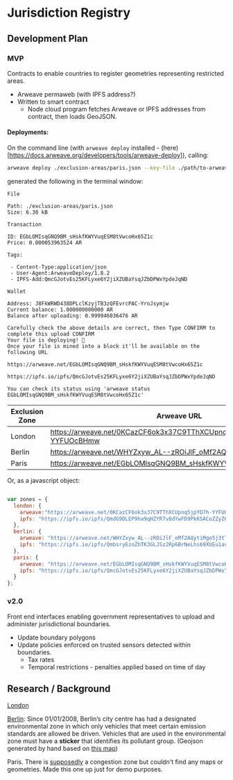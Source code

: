 # Jurisdiction Registry


## Development Plan

### MVP

Contracts to enable countries to register geometries representing restricted areas.

 - Arweave permaweb (with IPFS address?)
 - Written to smart contract
    - Node cloud program fetches Arweave or IPFS addresses from contract, then loads GeoJSON.

#### Deployments:


On the command line (with `arweave deploy` installed - (here)[https://docs.arweave.org/developers/tools/arweave-deploy]), calling:

```bash
arweave deploy ./exclusion-areas/paris.json --key-file ./path/to-arweave-keyfile.json --ipfs-publish
```

generated the following in the terminal window:

```
File

Path: ./exclusion-areas/paris.json
Size: 6.30 kB

Transaction

ID: EGbLOMIsqGNQ9BM_sHskfKWYVuqESM8tVwcoHx65Z1c
Price: 0.000053963524 AR

Tags:

 - Content-Type:application/json
 - User-Agent:ArweaveDeploy/1.8.2
 - IPFS-Add:QmcGJotvEs25KFLyxe6Y2jiXZUBaYsqJZbDPWxYpdeJqND

Wallet

Address: J8FkWRWD438DPLclKzyjTB3zQFEvrcPAC-YroJsymjw
Current balance: 1.000000000000 AR
Balance after uploading: 0.999946036476 AR

Carefully check the above details are correct, then Type CONFIRM to complete this upload CONFIRM
Your file is deploying! 🚀
Once your file is mined into a block it'll be available on the following URL

https://arweave.net/EGbLOMIsqGNQ9BM_sHskfKWYVuqESM8tVwcoHx65Z1c

https://ipfs.io/ipfs/QmcGJotvEs25KFLyxe6Y2jiXZUBaYsqJZbDPWxYpdeJqND

You can check its status using 'arweave status EGbLOMIsqGNQ9BM_sHskfKWYVuqESM8tVwcoHx65Z1c'

```


| Exclusion Zone | Arweave URL | IPFS URL |
| --- | --- | --- |
| London | https://arweave.net/0KCazCF6ok3x37C9TThXCUpnq5jpYD7h-YYFUOcBHmw | https://ipfs.io/ipfs/QmdG9DLEP9ha9qHZYR7v8dYwFD9PkKSACoZZyZ6J52r6pr |
| Berlin | https://arweave.net/WHYZxyw_AL--zROiJlF_oMf2AQytiMgo5j3tTL-9JPU | https://ipfs.io/ipfs/QmbsryEzoZhTK3GLJSz2Rp6BrNeLhs69XUEu1auvaFQv1Y |
| Paris | https://arweave.net/EGbLOMIsqGNQ9BM_sHskfKWYVuqESM8tVwcoHx65Z1c | https://ipfs.io/ipfs/QmcGJotvEs25KFLyxe6Y2jiXZUBaYsqJZbDPWxYpdeJqND |


Or, as a javascript object:

```javascript

var zones = {
  london: {
    arweave:"https://arweave.net/0KCazCF6ok3x37C9TThXCUpnq5jpYD7h-YYFUOcBHmw",
    ipfs: "https://ipfs.io/ipfs/QmdG9DLEP9ha9qHZYR7v8dYwFD9PkKSACoZZyZ6J52r6pr"
  },
  berlin: {
    arweave: "https://arweave.net/WHYZxyw_AL--zROiJlF_oMf2AQytiMgo5j3tTL-9JPU",
    ipfs: "https://ipfs.io/ipfs/QmbsryEzoZhTK3GLJSz2Rp6BrNeLhs69XUEu1auvaFQv1Y"
  },
  paris: {
    arweave: "https://arweave.net/EGbLOMIsqGNQ9BM_sHskfKWYVuqESM8tVwcoHx65Z1c",
    ipfs: "https://ipfs.io/ipfs/QmcGJotvEs25KFLyxe6Y2jiXZUBaYsqJZbDPWxYpdeJqND"
  }
};

```






### v2.0

Front end interfaces enabling government representatives to upload and administer jurisdictional boundaries.

- Update boundary polygons
- Update policies enforced on trusted sensors detected within boundaries.
    - Tax rates
    - Temporal restrictions - penalties applied based on time of day



## Research / Background

[London](https://tfl.gov.uk/modes/driving/congestion-charge/congestion-charge-zone)

[Berlin](https://www.visitberlin.de/en/berlin-environmental-zone): Since 01/01/2008, Berlin’s city centre has had a designated environmental zone in which only vehicles that meet certain emission standards are allowed be driven. Vehicles that are used in the environmental zone must have a **sticker** that identifies its pollutant group. (Geojson generated by hand based on [this map](https://www.berlin.de/senuvk/umwelt/luftqualitaet/umweltzone/download/Umweltzone_Beikarten_1-10_druck.pdf))

Paris. There is [supposedly](https://blog.greenflag.com/2017/drivers-travelling-to-france-require-an-emissions-sticker-to-enter-paris-lyon-or-grenoble/) a congestion zone but couldn't find any maps or geometries. Made this one up just for demo purposes.
